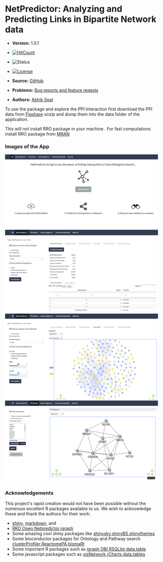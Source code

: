 <!--- 
  NOTE: this file is modified by running `redocument`, via `README.Rmd`
  only the Version line is modified.
 -->

# NetPredictor: Analyzing and Predicting Links in Bipartite Network data

* **Version:** 1.0.1
* [![HitCount](http://hits.dwyl.io/abhik1368/Shiny_NetPredictor.svg)](5000)

* ![Status](http://img.shields.io/badge/status-In_development_%28STABLE%29-red.svg?style=flat)
* [![License](http://img.shields.io/badge/license-AGPL--3-orange.svg?style=flat)](https://www.gnu.org/licenses/agpl-3.0.html)
* **Source:** [GitHub](https://github.com/abhik1368/Shiny_NetPredictor)
* **Problems:** [Bug reports and feature reqests](https://github.com/abhik1368/netpredicter/issues)
* **Authors:** [Abhik Seal](https://www.linkedin.com/in/abseal)


To use the package and explore the PPI Interaction first download the PPI data from [Figshare](https://figshare.com/articles/Interactome_data/5572774) unzip and dump them into the data folder of the application.


This will not install RRO package in your machine . For fast computations install RRO package from [MRAN](https://mran.revolutionanalytics.com/download/#download)

### Images of the App
![Network Properties](figures/Fig1.png)
![Network Plots](figures/Fig2.png)
![DrugBank Predictions](figures/Fig3.png)
![Ontology and Pathway Search](figures/Fig4.png)

### Acknowledgements

This project's rapid creation would not have been possible without
the numerous excellent R packages available to us.  We wish to
acknowledge these and thank the authors for their work:

* [shiny](http://cran.r-project.org/web/packages/shiny/index.html), [markdown](http://cran.r-project.org/web/packages/markdown/index.html), and 
* [RRO Open](https://mran.revolutionanalytics.com/open/),[Netpredictor](https://github.com/abhik1368/netpredicter),[igraph](https://cran.r-project.org/web/packages/igraph/index.html)
* Some amazing cool shiny packages like [shinysky](https://github.com/AnalytixWare/ShinySky),[shinyBS](https://github.com/ebailey78/shinyBS),[shinythemes](https://github.com/rstudio/shinythemes)
* Some bioconductor packages for Ontology and Pathway search
[clusterProfiler](http://bioconductor.org/packages/release/bioc/html/clusterProfiler.html),[ReactomePA](http://bioconductor.org/packages/release/bioc/html/ReactomePA.html),[biomaRt](http://bioconductor.org/packages/release/bioc/html/biomaRt.html)
* Some important R packages such as
[igraph](http://igraph.org/r/),[DBI](https://cran.r-project.org/web/packages/DBI/index.html),[RSQLite](https://cran.r-project.org/web/packages/RSQLite/index.html),[data.table](https://cran.r-project.org/web/packages/data.table/index.html)
* Some javascript packages such as [visNetwork](http://dataknowledge.github.io/visNetwork/),[rCharts](http://rcharts.io/),[data.tables](https://cran.r-project.org/web/packages/data.table/index.html)




